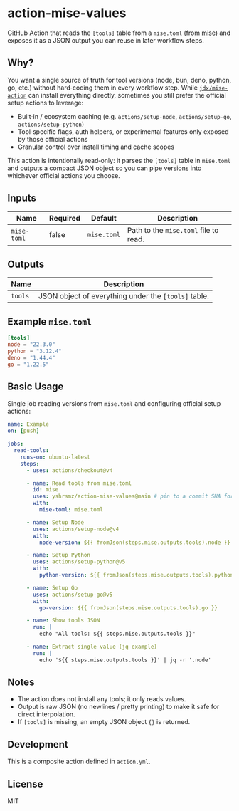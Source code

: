 # action-mise-values

GitHub Action that reads the `[tools]` table from a `mise.toml` (from [mise](https://github.com/jdx/mise)) and exposes it as a JSON output you can reuse in later workflow steps.

## Why?
You want a single source of truth for tool versions (node, bun, deno, python, go, etc.) without hard‑coding them in every workflow step. While [`jdx/mise-action`](https://github.com/jdx/mise-action) can install everything directly, sometimes you still prefer the official setup actions to leverage:

* Built‑in / ecosystem caching (e.g. `actions/setup-node`, `actions/setup-go`, `actions/setup-python`)
* Tool‑specific flags, auth helpers, or experimental features only exposed by those official actions
* Granular control over install timing and cache scopes

This action is intentionally read‑only: it parses the `[tools]` table in `mise.toml` and outputs a compact JSON object so you can pipe versions into whichever official actions you choose.


## Inputs
| Name | Required | Default | Description |
|------|----------|---------|-------------|
| `mise-toml` | false | `mise.toml` | Path to the `mise.toml` file to read. |

## Outputs
| Name | Description |
|------|-------------|
| `tools` | JSON object of everything under the `[tools]` table. |

## Example `mise.toml`
```toml
[tools]
node = "22.3.0"
python = "3.12.4"
deno = "1.44.4"
go = "1.22.5"
```

## Basic Usage
Single job reading versions from `mise.toml` and configuring official setup actions:
```yaml
name: Example
on: [push]

jobs:
  read-tools:
    runs-on: ubuntu-latest
    steps:
      - uses: actions/checkout@v4

      - name: Read tools from mise.toml
        id: mise
        uses: yshrsmz/action-mise-values@main # pin to a commit SHA for stability
        with:
          mise-toml: mise.toml

      - name: Setup Node
        uses: actions/setup-node@v4
        with:
          node-version: ${{ fromJson(steps.mise.outputs.tools).node }}

      - name: Setup Python
        uses: actions/setup-python@v5
        with:
          python-version: ${{ fromJson(steps.mise.outputs.tools).python }}

      - name: Setup Go
        uses: actions/setup-go@v5
        with:
          go-version: ${{ fromJson(steps.mise.outputs.tools).go }}

      - name: Show tools JSON
        run: |
          echo "All tools: ${{ steps.mise.outputs.tools }}"

      - name: Extract single value (jq example)
        run: |
          echo '${{ steps.mise.outputs.tools }}' | jq -r '.node'
```

## Notes
* The action does not install any tools; it only reads values.
* Output is raw JSON (no newlines / pretty printing) to make it safe for direct interpolation.
* If `[tools]` is missing, an empty JSON object `{}` is returned.

## Development
This is a composite action defined in `action.yml`.

## License
MIT
